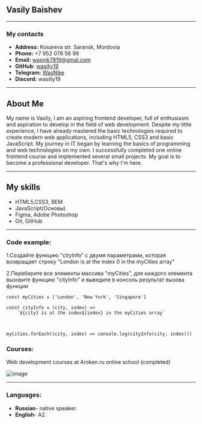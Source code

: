 ## Vasily Baishev

---

### My contacts

- **Address:** Kosareva str. Saransk, Mordovia
- **Phone:** +7 952 078 56 99
- **Email:** wasnik7819@gmal.com
- **GitHub:** [wasiliy19](https://github.com/wasiliy19/)
- **Telegram:** [WasNike](https://t.me/WasNike)
- **Discord:** wasiliy19

---

## About Me

My name is Vasily, I am an aspiring frontend developer, full of enthusiasm and aspiration to develop in the field of web development. Despite my little experience, I have already mastered the basic technologies required to create modern web applications, including HTML5, CSS3 and basic JavaScript.
My journey in IT began by learning the basics of programming and web technologies on my own. I successfully completed one online frontend course and implemented several small projects.
My goal is to become a professional developer. That's why I'm here.

---

## My skills

- HTML5,CSS3, BEM
- JavaScript(Основы)
- Figma, Adobe Photoshop
- Git, GitHub

---

### Code example:

1.Создайте функцию "cityInfo" с двумя параметрами,
которая возвращает строку
"London is at the index 0 in the myCities array"

2.Переберите все элементы массива "myCities", для каждого элемента вызовите функцию "cityInfo"
и выведите в консоль результат вызова функции

```
const myCities = ['London', 'New York', 'Singapore']

const cityInfo = (city, index) =>
	`${city} is at the index${index} in the myCities array`



myCities.forEach((city, index) => console.log(cityInfo(city, index)))
```

### Courses:

Web development courses at Aroken.ru online school (completed)

![image](/rsschool-cv/Wasiliy_Baishev.jpg)

---

### Languages:

- **Russian**- native speaker.
- **English**- A2.
